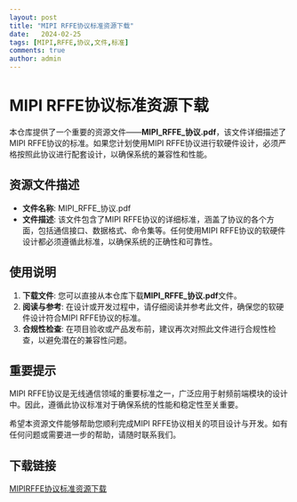 ```yaml
---
layout: post
title: "MIPI RFFE协议标准资源下载"
date:   2024-02-25
tags: [MIPI,RFFE,协议,文件,标准]
comments: true
author: admin
---
```

# MIPI RFFE协议标准资源下载

本仓库提供了一个重要的资源文件——**MIPI_RFFE_协议.pdf**，该文件详细描述了MIPI RFFE协议的标准。如果您计划使用MIPI RFFE协议进行软硬件设计，必须严格按照此协议进行配套设计，以确保系统的兼容性和性能。

## 资源文件描述

- **文件名称**: MIPI_RFFE_协议.pdf
- **文件描述**: 该文件包含了MIPI RFFE协议的详细标准，涵盖了协议的各个方面，包括通信接口、数据格式、命令集等。任何使用MIPI RFFE协议的软硬件设计都必须遵循此标准，以确保系统的正确性和可靠性。

## 使用说明

1. **下载文件**: 您可以直接从本仓库下载**MIPI_RFFE_协议.pdf**文件。
2. **阅读与参考**: 在设计或开发过程中，请仔细阅读并参考此文件，确保您的软硬件设计符合MIPI RFFE协议的标准。
3. **合规性检查**: 在项目验收或产品发布前，建议再次对照此文件进行合规性检查，以避免潜在的兼容性问题。

## 重要提示

MIPI RFFE协议是无线通信领域的重要标准之一，广泛应用于射频前端模块的设计中。因此，遵循此协议标准对于确保系统的性能和稳定性至关重要。

希望本资源文件能够帮助您顺利完成MIPI RFFE协议相关的项目设计与开发。如有任何问题或需要进一步的帮助，请随时联系我们。

## 下载链接

[MIPIRFFE协议标准资源下载](https://pan.quark.cn/s/c820beea6e23)